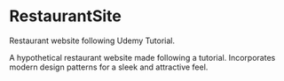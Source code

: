 # RestaurantSite
Restaurant website following Udemy Tutorial.

A hypothetical restaurant website made following a tutorial. Incorporates modern design patterns for a sleek and attractive feel.
